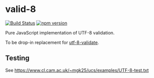# valid-8

[![Build Status](https://travis-ci.org/ukoloff/valid-8.svg?branch=master)](https://travis-ci.org/ukoloff/valid-8)
[![npm version](https://badge.fury.io/js/valid-8.svg)](https://badge.fury.io/js/valid-8)

Pure JavaScript implementation of UTF-8 validation.

To be drop-in replacement for
[utf-8-validate](https://github.com/websockets/utf-8-validate).

## Testing

See https://www.cl.cam.ac.uk/~mgk25/ucs/examples/UTF-8-test.txt
